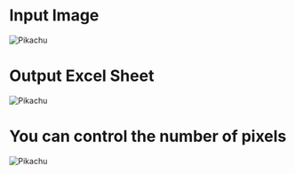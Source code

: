 # Input Image
![Pikachu](https://i.imgur.com/DP96VPi.png)

# Output Excel Sheet
![Pikachu](https://i.imgur.com/AECZxuk.jpg)

# You can control the number of pixels

![Pikachu](https://i.imgur.com/YCZrJpx.jpg)
